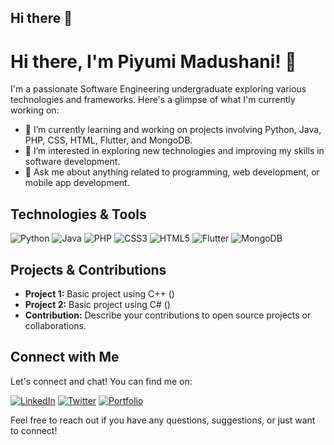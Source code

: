 ## Hi there 👋

# Hi there, I'm Piyumi Madushani! 👋

I'm a passionate Software Engineering undergraduate exploring various technologies and frameworks. Here's a glimpse of what I'm currently working on:

- 🔭 I’m currently learning and working on projects involving Python, Java, PHP, CSS, HTML, Flutter, and MongoDB.
- 🌱 I’m interested in exploring new technologies and improving my skills in software development.
- 💬 Ask me about anything related to programming, web development, or mobile app development.

## Technologies & Tools
![Python](https://img.shields.io/badge/-Python-3776AB?style=flat-square&logo=python&logoColor=white)
![Java](https://img.shields.io/badge/-Java-007396?style=flat-square&logo=java&logoColor=white)
![PHP](https://img.shields.io/badge/-PHP-777BB4?style=flat-square&logo=php&logoColor=white)
![CSS3](https://img.shields.io/badge/-CSS3-1572B6?style=flat-square&logo=css3&logoColor=white)
![HTML5](https://img.shields.io/badge/-HTML5-E34F26?style=flat-square&logo=html5&logoColor=white)
![Flutter](https://img.shields.io/badge/-Flutter-02569B?style=flat-square&logo=flutter&logoColor=white)
![MongoDB](https://img.shields.io/badge/-MongoDB-47A248?style=flat-square&logo=mongodb&logoColor=white)

## Projects & Contributions

- **Project 1:** Basic project using C++ ()
- **Project 2:** Basic project using C# ()
- **Contribution:** Describe your contributions to open source projects or collaborations.

## Connect with Me

Let's connect and chat! You can find me on:

[![LinkedIn](https://img.shields.io/badge/LinkedIn-Connect-blue)](https://www.linkedin.com/in/yourprofile/)
[![Twitter](https://img.shields.io/badge/Twitter-Follow-blue)](https://twitter.com/yourhandle/)
[![Portfolio](https://img.shields.io/badge/Portfolio-Visit-blue)](https://yourportfolio.com/)

Feel free to reach out if you have any questions, suggestions, or just want to connect!

<!-- Optional: Add images or GIFs to make your profile README more appealing -->


